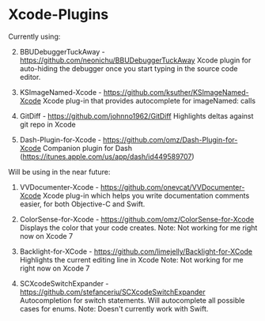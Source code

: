 # Xcode-Plugins
Currently using:

2. BBUDebuggerTuckAway - https://github.com/neonichu/BBUDebuggerTuckAway
Xcode plugin for auto-hiding the debugger once you start typing in the source code editor.

3. KSImageNamed-Xcode - https://github.com/ksuther/KSImageNamed-Xcode
Xcode plug-in that provides autocomplete for imageNamed: calls

4. GitDiff - https://github.com/johnno1962/GitDiff
Highlights deltas against git repo in Xcode

5. Dash-Plugin-for-Xcode - https://github.com/omz/Dash-Plugin-for-Xcode
Companion plugin for Dash (https://itunes.apple.com/us/app/dash/id449589707)

Will be using in the near future:

1. VVDocumenter-Xcode - https://github.com/onevcat/VVDocumenter-Xcode
Xcode plug-in which helps you write documentation comments easier, for both Objective-C and Swift.

2. ColorSense-for-Xcode - https://github.com/omz/ColorSense-for-Xcode
Displays the color that your code creates.
Note: Not working for me right now on Xcode 7

3. Backlight-for-XCode - https://github.com/limejelly/Backlight-for-XCode
Highlights the current editing line in Xcode 
Note: Not working for me right now on Xcode 7

4. SCXcodeSwitchExpander - https://github.com/stefanceriu/SCXcodeSwitchExpander
Autocompletion for switch statements. Will autocomplete all possible cases for enums.
Note: Doesn't currently work with Swift.
